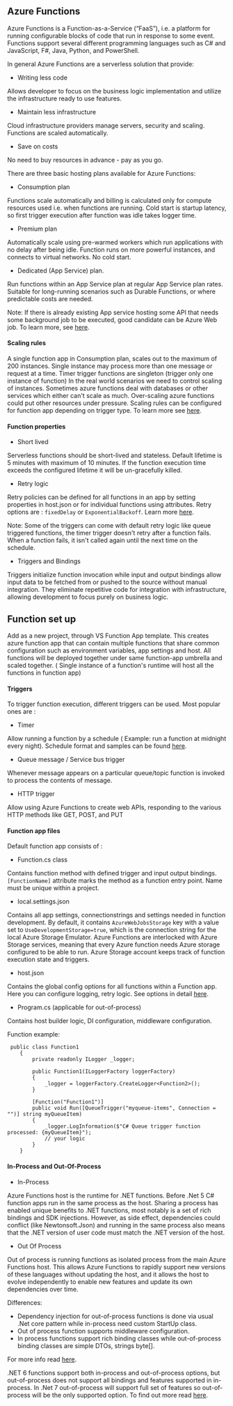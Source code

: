## Azure Functions

Azure Functions is a Function-as-a-Service (“FaaS”), i.e. a platform for running configurable blocks of code that run in response to some event.
Functions support several different programming languages such as C# and JavaScript, F#, Java, Python, and PowerShell.

In general Azure Functions are a serverless solution that provide:
* Writing less code 

Allows developer to focus on the business logic implementation and utilize the infrastructure ready to use features. 

* Maintain less infrastructure 

Cloud infrastructure providers manage servers, security and scaling. Functions are scaled automatically.

* Save on costs 

No need to buy resources in advance - pay as you go.

There are three basic hosting plans available for Azure Functions: 
* Consumption plan

Functions scale automatically and billing is calculated only for compute resources used i.e. when functions are running. Cold start is startup latency, so first trigger execution after function was idle takes logger time. 

* Premium plan

Automatically scale using pre-warmed workers which run applications with no delay after being idle. Function runs on more powerful instances, and connects to virtual networks.
No cold start.

* Dedicated (App Service) plan.

Run functions within an App Service plan at regular App Service plan rates.
Suitable for long-running scenarios such as Durable Functions, or where predictable costs are needed. 

Note: If there is already existing App service hosting some API that needs some background job to be executed, good candidate can be Azure Web job.
To learn more, see [here](https://docs.microsoft.com/en-us/azure/app-service/webjobs-create).

#### Scaling rules 
 A single function app in Consumption plan, scales out to the maximum of 200 instances.
 Single instance may process more than one message or request at a time.
 Timer trigger functions are singleton (trigger only one instance of function)
 In the real world scenarios we need to control scaling of instances. Sometimes azure functions deal with databases or other services which either can't scale as much. Over-scaling azure functions could put other resources under pressure. Scaling rules can be configured for function app depending on trigger type. To learn more see [here](https://docs.microsoft.com/en-us/azure/azure-functions/functions-concurrency).
 

#### Function properties
* Short lived 

Serverless functions should be short-lived and stateless. Default lifetime is 5 minutes with maximum of 10 minutes. If the function execution time exceeds the configured lifetime it will be un-gracefully killed.

* Retry logic 

Retry policies can be defined for all functions in an app by setting properties in host.json or for individual functions using attributes.
Retry options are : ``fixedDelay`` or ``ExponentialBackoff``. Learn more [here](https://docs.microsoft.com/en-us/azure/azure-functions/functions-bindings-error-pages?tabs=csharp#retry-policies-preview).

Note:  Some of the triggers can come with default retry logic like queue triggered functions, the timer trigger doesn't retry after a function fails. When a function fails, it isn't called again until the next time on the schedule.


* Triggers and Bindings

Triggers initialize function invocation while input and output bindings allow input data to be fetched from or pushed to the source without manual integration.
They eliminate repetitive code for integration with infrastructure, allowing development to focus purely on business logic.


## Function set up 

Add as a new project, through VS Function App template. This creates azure function app that can contain multiple functions that share common configuration such as environment variables, app settings and host.
All functions will be deployed together under same function-app umbrella and  scaled together. ( Single instance of a function's runtime will host all the functions in function app)

#### Triggers
To trigger function execution, different triggers can be used. Most popular ones are : 
* Timer

Allow running a function by a schedule ( Example: run a function at midnight every night). Schedule format and samples can be found [here](https://docs.microsoft.com/en-us/azure/azure-functions/functions-bindings-timer?tabs=csharp#ncrontab-expressions).

* Queue message / Service bus trigger

Whenever message appears on a particular queue/topic function is invoked to process the contents of message. 

* HTTP trigger 

Allow using Azure Functions to create web APIs, responding to the various HTTP methods like GET, POST, and PUT


#### Function app files 
Default function app consists of :
* Function.cs class 

Contains function method with defined trigger and input output bindings.
``[FunctionName]`` attribute marks the method as a function entry point. Name must be unique within a project.

* local.settings.json 

Contains all app settings, connectionstrings and settings needed in function development. By default, it contains  ``AzureWebJobsStorage`` key with a value set to ``UseDevelopmentStorage=true``, which is the connection string for the local Azure Storage Emulator. 
Azure Functions are interlocked with Azure Storage services, meaning that every Azure function needs Azure storage configured to be able to run. Azure Storage account keeps track of function execution state and triggers.

* host.json 

Contains the global config options for all functions within a Function app. Here you can configure logging, retry logic. See options in detail [here](https://docs.microsoft.com/en-us/azure/azure-functions/functions-host-json#sample-hostjson-file).

* Program.cs  (applicable for out-of-process)

Contains host builder logic, DI configuration, middleware configuration. 

Function example: 


     public class Function1
        {
            private readonly ILogger _logger;
    
            public Function1(ILoggerFactory loggerFactory)
            {
                _logger = loggerFactory.CreateLogger<Function2>();
            }
    
            [Function("Function1")]
            public void Run([QueueTrigger("myqueue-items", Connection = "")] string myQueueItem)
            {
                _logger.LogInformation($"C# Queue trigger function processed: {myQueueItem}");
                // your logic 
            }
        }

 

#### In-Process and Out-Of-Process


* In-Process 

Azure Functions host is the runtime for .NET functions. Before .Net 5 C# function apps run in the same process as the host. Sharing a process has enabled unique benefits to .NET functions, most notably is a set of rich bindings and SDK injections. However, as side effect, dependencies could conflict (like Newtonsoft.Json) and running in the same process also means that the .NET version of user code must match the .NET version of the host.

* Out Of Process

Out of process is running functions as isolated process from the main Azure Functions host. This allows Azure Functions to rapidly support new versions of these languages without updating the host, and it allows the host to evolve independently to enable new features and update its own dependencies over time.

Differences:

* Dependency injection for out-of-process functions is done via usual .Net core pattern while in-process need custom StartUp class.
* Out of process function supports middleware configuration.
* In process functions support rich binding classes while out-of-process binding classes are simple DTOs, strings byte[].

For more info read [here](https://docs.microsoft.com/en-us/azure/azure-functions/dotnet-isolated-process-guide?tabs=browser&pivots=development-environment-vs#differences-with-net-class-library-functions).

.NET 6 functions support both in-process and out-of-process options, but out-of-process does not support all bindings and features supported in in-process.
In .Net 7 out-of-process will support full set of features so out-of-process will be the only supported option. To find out more read [here](https://techcommunity.microsoft.com/t5/apps-on-azure-blog/net-on-azure-functions-roadmap/ba-p/2197916).

